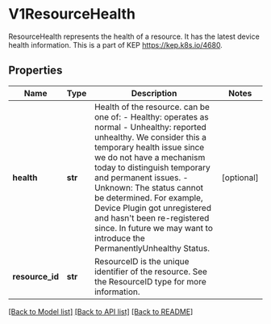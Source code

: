 # V1ResourceHealth

ResourceHealth represents the health of a resource. It has the latest device health information. This is a part of KEP https://kep.k8s.io/4680.
## Properties
Name | Type | Description | Notes
------------ | ------------- | ------------- | -------------
**health** | **str** | Health of the resource. can be one of:  - Healthy: operates as normal  - Unhealthy: reported unhealthy. We consider this a temporary health issue               since we do not have a mechanism today to distinguish               temporary and permanent issues.  - Unknown: The status cannot be determined.             For example, Device Plugin got unregistered and hasn&#39;t been re-registered since.  In future we may want to introduce the PermanentlyUnhealthy Status. | [optional] 
**resource_id** | **str** | ResourceID is the unique identifier of the resource. See the ResourceID type for more information. | 

[[Back to Model list]](../README.md#documentation-for-models) [[Back to API list]](../README.md#documentation-for-api-endpoints) [[Back to README]](../README.md)


